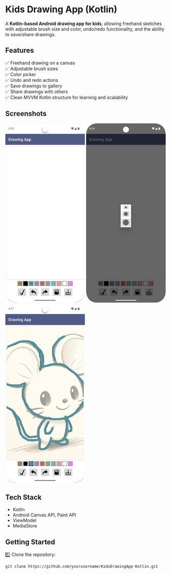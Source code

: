 # Kids Drawing App (Kotlin)

A **Kotlin-based Android drawing app for kids**, allowing freehand sketches with adjustable brush size and color, undo/redo functionality, and the ability to save/share drawings.

## Features
✅ Freehand drawing on a canvas  
✅ Adjustable brush sizes  
✅ Color picker  
✅ Undo and redo actions  
✅ Save drawings to gallery  
✅ Share drawings with others  
✅ Clean MVVM Kotlin structure for learning and scalability

## Screenshots
<img src="screenshots/screenshot-1.png" width="250"> <img src="screenshots/screenshot-2.png" width="250"> <img src="screenshots/screenshot-3.png" width="250">

## Tech Stack
- Kotlin
- Android Canvas API, Paint API
- ViewModel
- MediaStore

## Getting Started

1️⃣ Clone the repository:
```bash
git clone https://github.com/yourusername/KidsDrawingApp-Kotlin.git
